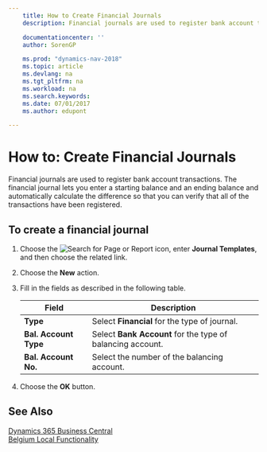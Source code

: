 ```yaml
---
    title: How to Create Financial Journals
    description: Financial journals are used to register bank account transactions. The financial journal lets you enter a starting balance and an ending balance and automatically calculate the difference so that you can verify that all of the transactions have been registered.

    documentationcenter: ''
    author: SorenGP

    ms.prod: "dynamics-nav-2018"
    ms.topic: article
    ms.devlang: na
    ms.tgt_pltfrm: na
    ms.workload: na
    ms.search.keywords:
    ms.date: 07/01/2017
    ms.author: edupont

---
```

# How to: Create Financial Journals
Financial journals are used to register bank account transactions. The financial journal lets you enter a starting balance and an ending balance and automatically calculate the difference so that you can verify that all of the transactions have been registered.  

## To create a financial journal  

1.  Choose the ![Search for Page or Report](../../media/ui-search/search_small.png "Search for Page or Report icon") icon, enter **Journal Templates**, and then choose the related link.  
2.  Choose the **New** action.  
3.  Fill in the fields as described in the following table.  

    |Field|Description|  
    |---------------------------------|---------------------------------------|  
    |**Type**|Select **Financial** for the type of journal.|  
    |**Bal. Account Type**|Select **Bank Account** for the type of balancing account.|  
    |**Bal. Account No.**|Select the number of the balancing account.|  

4.  Choose the **OK** button.  

## See Also
[Dynamics 365 Business Central](https://docs.microsoft.com/dynamics365/business-central/)  
[Belgium Local Functionality](belgium-local-functionality.md)
